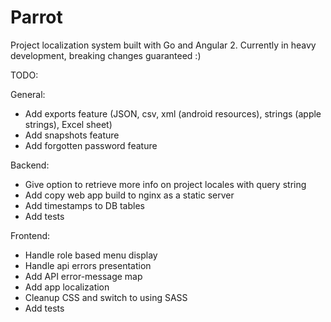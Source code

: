 # Parrot
Project localization system built with Go and Angular 2.
Currently in heavy development, breaking changes guaranteed :)

TODO:

General:
- Add exports feature (JSON, csv, xml (android resources), strings (apple strings), Excel sheet)
- Add snapshots feature
- Add forgotten password feature

Backend:
- Give option to retrieve more info on project locales with query string
- Add copy web app build to nginx as a static server
- Add timestamps to DB tables
- Add tests

Frontend:
- Handle role based menu display
- Handle api errors presentation
- Add API error-message map
- Add app localization
- Cleanup CSS and switch to using SASS
- Add tests
